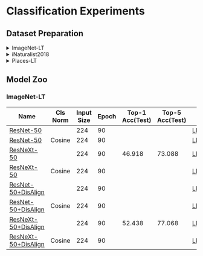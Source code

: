 # Classification Experiments

## Dataset Preparation

<details>
<summary>ImageNet-LT</summary>
  
- Download ImageNet Full dataset 
- ImageNet-LT list and frequency file:

```
# train/val/test split
https://drive.google.com/drive/folders/1j7Nkfe6ZhzKFXePHdsseeeGI877Xu1yf

# Frequency File
wget https://github.com/Megvii-BaseDetection/DisAlign/releases/download/LVIS/imagenet_lt_category_frequency.json
```

- Put the data as following:
  
```bash
cvpods/datasets/imagenetlt
├── imagenet_lt_category_frequency.json
├── ImageNet_LT_test.txt
├── ImageNet_LT_train.txt
├── ImageNet_LT_val.txt
├── train/
└── val/
```

</details>

<details>
<summary>iNaturalist2018</summary>

</details>

<details>
<summary>Places-LT</summary>

</details>


## Model Zoo


### ImageNet-LT

| Name                                                          | Cls Norm | Input Size | Epoch |   Top-1 Acc(Test) | Top-5 Acc(Test)  | Trained Model                             |
| ------------------------------------------------------------ | ---------- | ---------- | --------   | ------ | ------- | ----------------------------------------- |
| [ResNet-50](imagenetlt/resnet50/res50.scratch.imagenet_lt.224size.90e)        |       | 224  | 90  |   |    | [LINK(TODO)]() |
| [ResNet-50](imagenetlt/resnet50/res50.scratch.imagenet_lt.224size.cosine.90e) | Cosine| 224  | 90  |   |    | [LINK(TODO)](model_final.pth) |
| [ResNeXt-50](imagenetlt/resnext50/resx50.scratch.imagenet_lt.224size.90e)        |       | 224  | 90  | 46.918  | 73.088  | [LINK](https://github.com/Megvii-BaseDetection/DisAlign/releases/tag/LVIS#:~:text=resx50.scratch.imagenet_lt.224size.90e.model_final_plain.pth) |
| [ResNeXt-50](imagenetlt/resnext50/resx50.scratch.imagenet_lt.224size.cosine.90e) | Cosine| 224  | 90  |   |   | [LINK(TODO)](model_final.pth) |
| [ResNet-50+DisAlign](imagenetlt/resnet50/res50.scratch.imagenet_lt.224size.90e.disalign.10e)        |       | 224  | 90  |   |    | [LINK(TODO)](model_final.pth) |
| [ResNet-50+DisAlign](imagenetlt/resnet50/res50.scratch.imagenet_lt.224size.cosine.90e.disalign.10e) | Cosine| 224  | 90  |   |    | [LINK(TODO)](model_final.pth) |
| [ResNeXt-50+DisAlign](imagenetlt/resnext50/resx50.scratch.imagenet_lt.224size.90e.disalign.10e)        |       | 224  | 90  | 52.438  | 77.068  | [LINK](https://github.com/Megvii-BaseDetection/DisAlign/releases/download/LVIS/resx50.scratch.imagenet_lt.224size.90e.disalign.10e.model_final_plain.pth) |
| [ResNeXt-50+DisAlign](imagenetlt/resnext50/resx50.scratch.imagenet_lt.224size.cosine.90e.disalign.10e) | Cosine| 224  | 90  |   |    | [LINK(TODO)](model_final.pth) |




